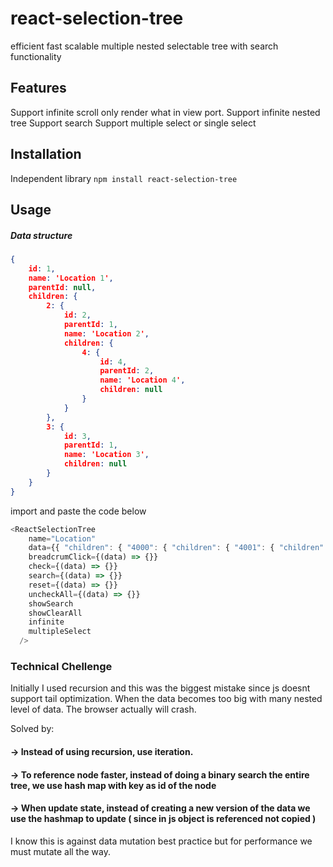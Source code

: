 # react-selection-tree
efficient fast scalable multiple nested selectable tree with search functionality 
## Features
Support infinite scroll only render what in view port.
Support infinite nested tree
Support search
Support multiple select or single select

## Installation
Independent library
`npm install react-selection-tree`

## Usage
##### Data structure
```json
{
    id: 1,
    name: 'Location 1',
    parentId: null,
    children: {
        2: {
            id: 2,
            parentId: 1,
            name: 'Location 2',
            children: {
                4: {
                    id: 4,
                    parentId: 2,
                    name: 'Location 4',
                    children: null
                }
            }
        },
        3: {
            id: 3,
            parentId: 1,
            name: 'Location 3',
            children: null
        }
    }
}
```

import and paste the code below 

```javascript
<ReactSelectionTree
    name="Location"
    data={{ "children": { "4000": { "children": { "4001": { "children": { "4010": { "name": "Level 1", "id": 4010, "type": "Reference", "parentId": 4001 }, "4011": { "name": "Level 2", "id": 4011, "type": "Reference", "parentId": 4001 }, "4012": { "name": "Level 3", "id": 4012, "type": "Reference", "parentId": 4001 }, "4013": { "name": "Level 4", "id": 4013, "type": "Reference", "parentId": 4001 }, "4014": { "name": "Getting Things Done", "id": 4014, "type": "Reference", "parentId": 4001 } }, "name": "Access", "id": 4001, "type": "Reference", "parentId": 4000 }, "4002": { "children": { "4015": { "children": { "4016": { "name": "Helps Me Understand", "id": 4016, "type": "Reference", "parentId": 4015 }, "4017": { "name": "Listens & Answers Questions", "id": 4017, "type": "Reference", "parentId": 4015 }, "4018": { "name": "Time Spent", "id": 4018, "type": "Reference", "parentId": 4015 }, "4019": { "name": "Polite", "id": 4019, "type": "Reference", "parentId": 4015 }, "4020": { "name": "Knowledge & Skill", "id": 4020, "type": "Reference", "parentId": 4015 } }, "name": "Physician", "id": 4015, "type": "Reference", "parentId": 4002 }, "4021": { "children": { "4022": { "name": "Staff", "id": 4022, "type": "Reference", "parentId": 4021 }, "4023": { "name": "Technologist", "id": 4023, "type": "Reference", "parentId": 4021 } }, "name": "Staff 2", "id": 4021, "type": "Reference", "parentId": 4002 }, "4024": { "name": "Materials (Brochures, Information, Reports, etc.)", "id": 4024, "type": "Reference", "parentId": 4002 }, "4025": { "name": "Follow Up", "id": 4025, "type": "Reference", "parentId": 4002 } }, "name": "Communication", "id": 4002, "type": "Reference", "parentId": 4000 }, "4003": { "children": { "4026": { "children": { "4027": { "name": "Noise", "id": 4027, "type": "Reference", "parentId": 4026 }, "4028": { "name": "Lighting", "id": 4028, "type": "Reference", "parentId": 4026 }, "4029": { "name": "Cleanliness", "id": 4029, "type": "Reference", "parentId": 4026 }, "4030": { "name": "Comfort", "id": 4030, "type": "Reference", "parentId": 4026 }, "4031": { "name": "Temperature", "id": 4031, "type": "Reference", "parentId": 4026 } }, "name": "Facilities", "id": 4026, "type": "Reference", "parentId": 4003 }, "4032": { "children": { "4033": { "name": "Scheduling Staff", "id": 4033, "type": "Reference", "parentId": 4032 }, "4034": { "name": "Front-Desk", "id": 4034, "type": "Reference", "parentId": 4032 } }, "name": "Office", "id": 4032, "type": "Reference", "parentId": 4003 }, "4035": { "name": "Billing", "id": 4035, "type": "Reference", "parentId": 4003 }, "4036": { "name": "Registration", "id": 4036, "type": "Reference", "parentId": 4003 } }, "name": "Office", "id": 4003, "type": "Reference", "parentId": 4000 }, "4004": { "children": { "4037": { "name": "Quantity", "id": 4037, "type": "Reference", "parentId": 4004 }, "4038": { "name": "Quality", "id": 4038, "type": "Reference", "parentId": 4004 } }, "name": "Outcome", "id": 4004, "type": "Reference", "parentId": 4000 }, "4005": { "children": { "4039": { "name": "Recommend", "id": 4039, "type": "Reference", "parentId": 4005 }, "4040": { "name": "Come Back", "id": 4040, "type": "Reference", "parentId": 4005 } }, "name": "Loyalty", "id": 4005, "type": "Reference", "parentId": 4000 } }, "name": "Satisfaction", "id": 4000, "type": "Reference", "parentId": 0 } }, "name": "Category", "parentId": null }}
    breadcrumClick={(data) => {}}
    check={(data) => {}}
    search={(data) => {}}
    reset={(data) => {}}
    uncheckAll={(data) => {}}
    showSearch
    showClearAll
    infinite
    multipleSelect
  />
```
### Technical Chellenge
Initially I used recursion and this was the biggest mistake since js doesnt support tail optimization. When the data becomes too big with many nested level of data. The browser actually will crash. 

Solved by:
#### -> Instead of using recursion, use iteration. 
#### -> To reference node faster, instead of doing a binary search the entire tree, we use hash map with key as id of the node 
#### -> When update state, instead of creating a new version of the data we use the hashmap to update ( since in js object is referenced not copied ) 

I know this is against data mutation best practice but for performance we must mutate all the way. 

